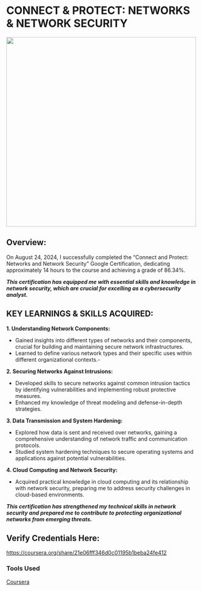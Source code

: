 # CONNECT & PROTECT: NETWORKS & NETWORK SECURITY

<img src="" width="500"/>

## Overview:
On August 24, 2024, I successfully completed the “Connect and Protect: Networks and Network Security” Google Certification, dedicating approximately 14 hours to the course and achieving a grade of 86.34%.<br>

<B><I>This certification has equipped me with essential skills and knowledge in network security, which are crucial for excelling as a cybersecurity analyst.</B></I>

## KEY LEARNINGS & SKILLS ACQUIRED:

<B>1. Understanding Network Components:</B>
- Gained insights into different types of networks and their components, crucial for building and 
  maintaining  secure network infrastructures.
- Learned to define various network types and their specific uses within different organizational contexts.-

<B>2. Securing Networks Against Intrusions:</B>
- Developed skills to secure networks against common intrusion tactics by identifying vulnerabilities 
  and implementing robust protective measures.
- Enhanced my knowledge of threat modeling and defense-in-depth strategies.

<B>3. Data Transmission and System Hardening:</B>
- Explored how data is sent and received over networks, gaining a comprehensive understanding of 
  network  traffic and communication protocols.
- Studied system hardening techniques to secure operating systems and applications against 
  potential  vulnerabilities.

<B>4. Cloud Computing and Network Security:</B>
- Acquired practical knowledge in cloud computing and its relationship with network security, preparing me 
  to address security challenges in cloud-based environments.

<B><I>This certification has strengthened my technical skills in network security and prepared me to contribute to protecting organizational networks from emerging threats.</B></I>

## Verify Credentials Here: <br>
https://coursera.org/share/21e06fff346d0c01195b1beba24fe412

### Tools Used
<a href="https://www.coursera.org/">Coursera</a>